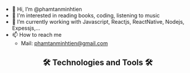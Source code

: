 - 👋 Hi, I’m @phamtanminhtien
- 👀 I'm interested in reading books, coding, listening to music
- 🌱 I’m currently working with Javascript, Reactjs, ReactNative, Nodejs, Expessjs,...
- 📫 How to reach me 
    + Mail: phamtanminhtien@gmail.com

<!---
phamtanminhtien/phamtanminhtien is a ✨ special ✨ repository because its `README.md` (this file) appears on your GitHub profile.
You can click the Preview link to take a look at your changes.
--->

<h2 align="center">🛠 Technologies and Tools 🛠</h2>
